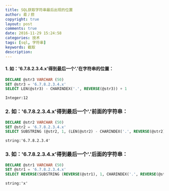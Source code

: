 ```yaml
---
title: SQL获取字符串最后出现的位置
author: 昜丿捺
copyright: true
layout: post
comments: true
date: 2016-11-29 15:24:58
categories: 技术
tags: [sql, 字符串]
keywords: 截取
description:
---
```


#### 1. 如：'6.7.8.2.3.4.x'得到最后一个'.'在字符串的位置：
```sql
DECLARE @str3 VARCHAR (50)
SET @str3 = '6.7.8.2.3.4.x' 
SELECT LEN(@str3) - CHARINDEX('.', REVERSE(@str3)) + 1
```
	Integer:12

<!-- more -->

### 2. 如：'6.7.8.2.3.4.x'得到最后一个'.'前面的字符串：
```sql
DECLARE @str2 VARCHAR (50)
SET @str2 = '6.7.8.2.3.4.x' 
SELECT SUBSTRING (@str2, 1, (LEN(@str2) - CHARINDEX('.', REVERSE(@str2)) ) )
```
	string:'6.7.8.2.3.4'

### 3. 如：'6.7.8.2.3.4.x'得到最后一个'.'后面的字符串：
```sql
DECLARE @str1 VARCHAR (50)
SET @str1 = '6.7.8.2.3.4.x' 
SELECT REVERSE(SUBSTRING (REVERSE(@str1), 1, CHARINDEX('.', REVERSE(@str1)) - 1) )
```
	string:'x'